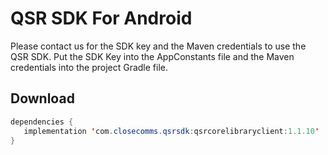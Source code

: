 # QSR SDK For Android

Please contact us for the SDK key and the Maven credentials to use the QSR SDK.
Put the SDK Key into the AppConstants file and the Maven credentials into the project Gradle file.

## Download
```java
dependencies {
   implementation 'com.closecomms.qsrsdk:qsrcorelibraryclient:1.1.10'
}
```




